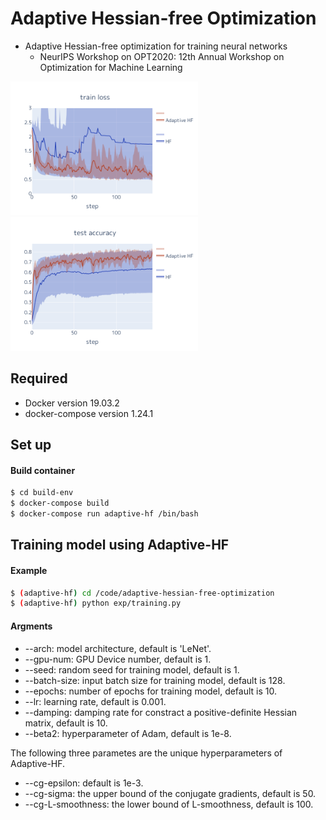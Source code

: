 # Adaptive Hessian-free Optimization
- Adaptive Hessian-free optimization for training neural networks
  - NeurIPS Workshop on OPT2020: 12th Annual Workshop on Optimization for Machine Learning

<img src="figure/train_loss.png" alt="train_loss" title="train_loss" width="300" height="214">
<img src="figure/test_accuracy.png" alt="test_acc" title="test_acc" width="300" height="214">

## Required
- Docker version 19.03.2
- docker-compose version 1.24.1
## Set up
#### Build container
```bash
$ cd build-env
$ docker-compose build
$ docker-compose run adaptive-hf /bin/bash
```

## Training model using Adaptive-HF
#### Example
```bash
$ (adaptive-hf) cd /code/adaptive-hessian-free-optimization
$ (adaptive-hf) python exp/training.py
```

#### Argments
- --arch: model architecture, default is 'LeNet'.
- --gpu-num: GPU Device number, default is 1.
- --seed: random seed for training model, default is 1.
- --batch-size: input batch size for training model, default is 128.
- --epochs: number of epochs for training model, default is 10.
- --lr: learning rate, default is 0.001.
- --damping: damping rate for constract a positive-definite Hessian matrix, default is 10.
- --beta2: hyperparameter of Adam, default is 1e-8.

The following three parametes are the unique hyperparameters of Adaptive-HF.
- --cg-epsilon: default is 1e-3.
- --cg-sigma: the upper bound of the conjugate gradients, default is 50.
- --cg-L-smoothness: the lower bound of L-smoothness, default is 100.

